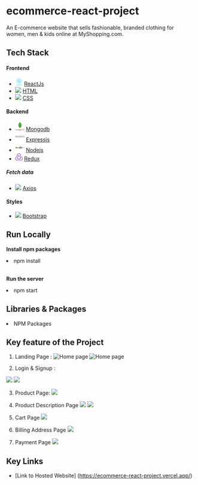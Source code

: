 # ecommerce-react-project

An E-commerce website that sells fashionable, branded clothing for women, men & kids online at MyShopping.com.


## Tech Stack

#### **Frontend**

- <img src="https://raw.githubusercontent.com/devicons/devicon/master/icons/react/react-original-wordmark.svg" width=20/> [ReactJs](https://reactjs.org/)
- <img src="https://cdn-icons-png.flaticon.com/512/226/226269.png" width=20/> [HTML](https://www.w3.org/html/)
- <img src="https://cdn-icons-png.flaticon.com/512/732/732190.png" width=20 /> [CSS](https://www.w3schools.com/css/)

#### **Backend**

- <img src="https://raw.githubusercontent.com/devicons/devicon/master/icons/mongodb/mongodb-original-wordmark.svg" width=25 /> [Mongodb](https://www.mongodb.com/)
- <img src="https://raw.githubusercontent.com/devicons/devicon/master/icons/express/express-original-wordmark.svg" width=25 /> [Expressjs](https://expressjs.com/)
- <img src="https://raw.githubusercontent.com/devicons/devicon/master/icons/nodejs/nodejs-original-wordmark.svg" width=25 /> [Nodejs](https://nodejs.org/en/)
- <img src="https://raw.githubusercontent.com/devicons/devicon/master/icons/redux/redux-original.svg" width=20 /> [Redux](https://redux.js.org)

##### **Fetch data**

- <img src="https://user-images.githubusercontent.com/96018330/161415528-320c0f5a-9235-4c27-bd78-ce361d4b8ffe.png" width=20 /> [Axios](https://www.npmjs.com/package/axios)

#### **Styles**
- <img src="https://img.icons8.com/color/48/000000/bootstrap.png" width=20 /> [Bootstrap](https://getbootstrap.com/)

## Run Locally

**Install npm packages**

<li> npm install </li> </br>

**Run the server**

<li> npm start </li>

## Libraries & Packages

<li> NPM Packages </li>

## Key feature of the Project
1. Landing Page :
![Home page](https://i.imgur.com/sJzoTiZ.png)
![Home page](https://i.imgur.com/mQ8OBFs.png)

2. Login & Signup :

![](https://i.imgur.com/w2D1J7f.png) ![](https://i.imgur.com/fmOCAw9.png)

3. Product Page:
 ![](https://i.imgur.com/G8RIUBT.png)
 
4. Product Description Page 
![](https://i.imgur.com/UK8GT7I.png)
![](https://user-images.githubusercontent.com/87424668/161422736-b7351b5a-05e3-4f76-b26d-d7d06a1051b9.png)

5. Cart Page 
![](https://i.imgur.com/TrpMsfI.png)

6. Billing Address Page
![](https://i.imgur.com/EauPZzu.png)

7. Payment Page
![](https://i.imgur.com/7UgNW43.png)


## Key Links
- [Link to Hosted Website] (https://ecommerce-react-project.vercel.app/)


